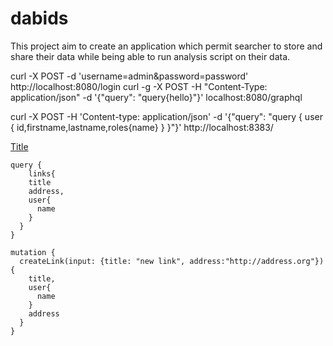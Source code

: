 # dabids
This project aim to create an application which permit searcher to store and share their data while being able to run analysis script on their data.

curl -X POST -d 'username=admin&password=password' http://localhost:8080/login
curl -g -X POST -H "Content-Type: application/json" -d '{"query": "query{hello}"}' localhost:8080/graphql

curl -X POST -H 'Content-type: application/json' -d '{"query": "query { user { id,firstname,lastname,roles{name} } }"}' http://localhost:8383/


[Title](https://www.howtographql.com/graphql-go/1-getting-started/)

```
query {
	links{
    title
    address,
    user{
      name
    }
  }
}
```
```
mutation {
  createLink(input: {title: "new link", address:"http://address.org"}){
    title,
    user{
      name
    }
    address
  }
}
```



